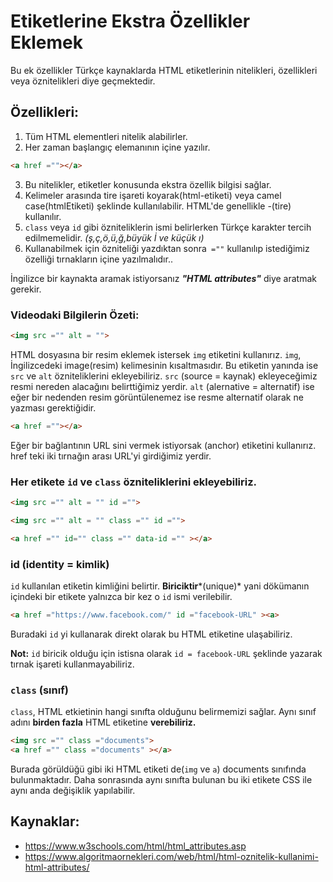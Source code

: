# Etiketlerine Ekstra Özellikler Eklemek

Bu ek özellikler Türkçe kaynaklarda HTML etiketlerinin nitelikleri, özellikleri veya öznitelikleri diye geçmektedir.

## Özellikleri:
1. Tüm HTML elementleri nitelik alabilirler.
2. Her zaman başlangıç elemanının içine yazılır.
```html
<a href =""></a>
````
3. Bu nitelikler, etiketler konusunda ekstra özellik bilgisi sağlar.
4. Kelimeler arasında tire işareti koyarak(html-etiketi) veya camel case(htmlEtiketi) şeklinde kullanılabilir. HTML'de genellikle -(tire) kullanılır.
5. `class` veya `id` gibi özniteliklerin ismi belirlerken Türkçe karakter tercih edilmemelidir. *(ş,ç,ö,ü,ğ,büyük İ ve küçük ı)*
6. Kullanabilmek için özniteliği yazdıktan sonra` =""` kullanılıp istediğimiz özelliği tırnakların içine yazılmalıdır..

İngilizce bir kaynakta aramak istiyorsanız ***"HTML attributes"*** diye aratmak gerekir.

### Videodaki Bilgilerin Özeti:

````html
<img src ="" alt = "">
````

HTML dosyasına bir resim eklemek istersek `img` etiketini kullanırız. `img`, İngilizcedeki image(resim) kelimesinin kısaltmasıdır. Bu etiketin yanında ise `src` ve `alt` özniteliklerini ekleyebiliriz. `src` (source = kaynak) ekleyeceğimiz resmi nereden alacağını belirttiğimiz yerdir.
`alt` (alernative = alternatif) ise eğer bir nedenden resim görüntülenemez ise resme alternatif olarak ne yazması gerektiğidir.

```html
<a href =""></a>
```

Eğer bir bağlantının URL sini vermek istiyorsak <a> (anchor) etiketini kullanırız. href teki iki tırnağın arası URL'yi girdiğimiz yerdir.


### Her etikete `id` ve `class` özniteliklerini ekleyebiliriz.

````html
<img src ="" alt = "" id ="">

<img src ="" alt = "" class ="" id ="">

<a href ="" id="" class ="" data-id ="" ></a>
````

### id (identity = kimlik)

`id` kullanılan etiketin kimliğini belirtir. **Biriciktir***(unique)* yani dökümanın içindeki bir etikete yalnızca bir kez o `id` ismi verilebilir.

```html
<a href ="https://www.facebook.com/" id ="facebook-URL" ><a>
```

Buradaki `id` yi kullanarak direkt olarak bu HTML etiketine ulaşabiliriz. 

**Not:** `id` biricik olduğu için istisna olarak `id = facebook-URL` şeklinde yazarak tırnak işareti kullanmayabiliriz.

### `class` (sınıf)

`class`, HTML etkietinin hangi sınıfta olduğunu belirmemizi sağlar. Aynı sınıf adını **birden fazla** HTML etiketine **verebiliriz.**

````html
<img src ="" class ="documents">
<a href ="" class ="documents" ></a>
````
Burada görüldüğü gibi iki HTML etiketi de(`img` ve `a`) documents sınıfında bulunmaktadır. Daha sonrasında aynı sınıfta bulunan bu iki etikete CSS ile aynı anda değişiklik yapılabilir.

## Kaynaklar:
- https://www.w3schools.com/html/html_attributes.asp
- https://www.algoritmaornekleri.com/web/html/html-oznitelik-kullanimi-html-attributes/
